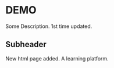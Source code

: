 # DEMO

Some Description.
1st time updated.


## Subheader
New html page added.
A learning platform.